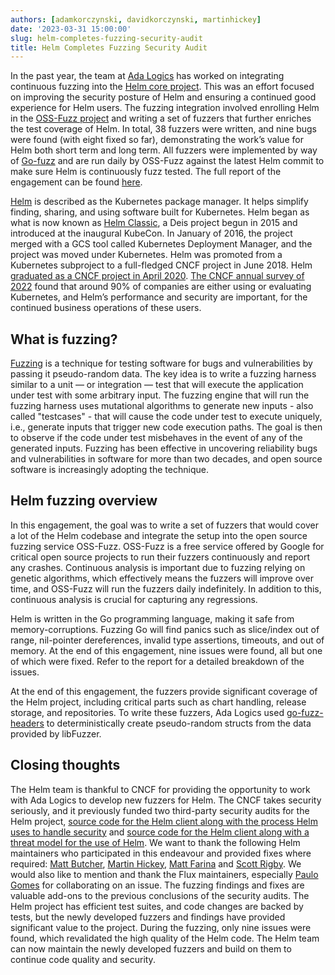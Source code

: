 ```yaml
---
authors: [adamkorczynski, davidkorczynski, martinhickey]
date: '2023-03-31 15:00:00'
slug: helm-completes-fuzzing-security-audit
title: Helm Completes Fuzzing Security Audit
---
```



In the past year, the team at [Ada Logics](https://adalogics.com) has worked on integrating continuous fuzzing into the [Helm core project](https://github.com/helm/helm). This was an effort focused on improving the security posture of Helm and ensuring a continued good experience for Helm users. The fuzzing integration involved enrolling Helm in the [OSS-Fuzz project](https://github.com/cncf/cncf-fuzzing) and writing a set of fuzzers that further enriches the test coverage of Helm. In total, 38 fuzzers were written, and nine bugs were found (with eight fixed so far), demonstrating the work’s value for Helm both short term and long term. All fuzzers were implemented by way of [Go-fuzz](https://github.com/dvyukov/go-fuzz) and are run daily by OSS-Fuzz against the latest Helm commit to make sure Helm is continuously fuzz tested. The full report of the engagement can be found [here](https://github.com/helm/community/tree/main/security-audit/FUZZING_AUDIT_2022.pdf).

[Helm](https://helm.sh) is described as the Kubernetes package manager. It helps simplify finding, sharing, and using software built for Kubernetes. Helm began as what is now known as [Helm Classic](https://github.com/helm/helm-classic), a Deis project begun in 2015 and introduced at the inaugural KubeCon. In January of 2016, the project merged with a GCS tool called Kubernetes Deployment Manager, and the project was moved under Kubernetes. Helm was promoted from a Kubernetes subproject to a full-fledged CNCF project in June 2018. Helm [graduated as a CNCF project in April 2020](https://www.cncf.io/announcement/2020/04/30/cloud-native-computing-foundation-announces-helm-graduation/). [The CNCF annual survey of 2022](https://www.cncf.io/reports/cncf-annual-survey-2021) found that around 90% of companies are either using or evaluating Kubernetes, and Helm’s performance and security are important, for the continued business operations of these users. 

## What is fuzzing?

[Fuzzing](https://en.wikipedia.org/wiki/Fuzzing) is a technique for testing software for bugs and vulnerabilities by passing it pseudo-random data. The key idea is to write a fuzzing harness similar to a unit — or integration — test that will execute the application under test with some arbitrary input. The fuzzing engine that will run the fuzzing harness uses mutational algorithms to generate new inputs - also called "testcases" - that will cause the code under test to execute uniquely, i.e., generate inputs that trigger new code execution paths. The goal is then to observe if the code under test misbehaves in the event of any of the generated inputs. Fuzzing has been effective in uncovering reliability bugs and vulnerabilities in software for more than two decades, and open source software is increasingly adopting the technique. 

## Helm fuzzing overview

In this engagement, the goal was to write a set of fuzzers that would cover a lot of the Helm codebase and integrate the setup into the open source fuzzing service OSS-Fuzz. OSS-Fuzz is a free service offered by Google for critical open source projects to run their fuzzers continuously and report any crashes. Continuous analysis is important due to fuzzing relying on genetic algorithms, which effectively means the fuzzers will improve over time, and OSS-Fuzz will run the fuzzers daily indefinitely. In addition to this, continuous analysis is crucial for capturing any regressions.

Helm is written in the Go programming language, making it safe from memory-corruptions. Fuzzing Go will find panics such as slice/index out of range, nil-pointer dereferences, invalid type assertions, timeouts, and out of memory. At the end of this engagement, nine issues were found, all but one of which were fixed. Refer to the report for a detailed breakdown of the issues.

At the end of this engagement, the fuzzers provide significant coverage of the Helm project, including critical parts such as chart handling, release storage, and repositories. To write these fuzzers, Ada Logics used [go-fuzz-headers](https://github.com/AdaLogics/go-fuzz-headers) to deterministically create pseudo-random structs from the data provided by libFuzzer.

## Closing thoughts

The Helm team is thankful to CNCF for providing the opportunity to work with Ada Logics to develop new fuzzers for Helm. The CNCF takes security seriously, and it previously funded two third-party security audits for the Helm project, [source code for the Helm client along with the process Helm uses to handle security](https://helm.sh/blog/2019-11-04-helm-security-audit-results/) and [source code for the Helm client along with a threat model for the use of Helm](https://helm.sh/blog/helm-2nd-security-audit/). We want to thank the following Helm maintainers who participated in this endeavour and provided fixes where required: [Matt Butcher](https://github.com/technosophos), [Martin Hickey](https://github.com/hickeyma), [Matt Farina](https://github.com/mattfarina) and [Scott Rigby](https://github.com/scottrigby). We would also like to mention and thank the Flux maintainers, especially [Paulo Gomes](https://github.com/pjbgf) for collaborating on an issue. The fuzzing findings and fixes are valuable add-ons to the previous conclusions of the security audits. The Helm project has efficient test suites, and code changes are backed by tests, but the newly developed fuzzers and findings have provided significant value to the project. During the fuzzing, only nine issues were found, which revalidated the high quality of the Helm code. The Helm team can now maintain the newly developed fuzzers and build on them to continue code quality and security.